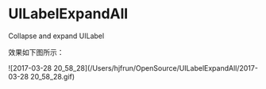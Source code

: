 # UILabelExpandAll
Collapse and expand UILabel



效果如下图所示：



![2017-03-28 20_58_28](/Users/hjfrun/OpenSource/UILabelExpandAll/2017-03-28 20_58_28.gif)